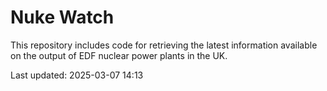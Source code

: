 # Nuke Watch

This repository includes code for retrieving the latest information available on the output of EDF nuclear power plants in the UK.

Last updated: 2025-03-07 14:13